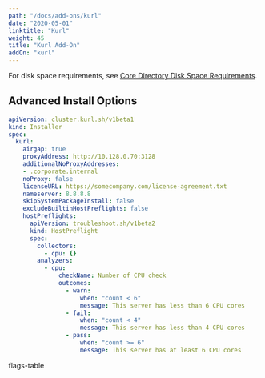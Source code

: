 ```yaml
---
path: "/docs/add-ons/kurl"
date: "2020-05-01"
linktitle: "Kurl"
weight: 45
title: "Kurl Add-On"
addOn: "kurl"
---
```

For disk space requirements, see [Core Directory Disk Space Requirements](/docs/install-with-kurl/system-requirements#core-directory-disk-space-requirements).

## Advanced Install Options

```yaml
apiVersion: cluster.kurl.sh/v1beta1
kind: Installer
spec:
  kurl:
    airgap: true
    proxyAddress: http://10.128.0.70:3128
    additionalNoProxyAddresses:
    - .corporate.internal
    noProxy: false
    licenseURL: https://somecompany.com/license-agreement.txt
    nameserver: 8.8.8.8
    skipSystemPackageInstall: false
    excludeBuiltinHostPreflights: false
    hostPreflights:
      apiVersion: troubleshoot.sh/v1beta2
      kind: HostPreflight
      spec:
        collectors:
          - cpu: {}
        analyzers:
          - cpu:
              checkName: Number of CPU check
              outcomes:
                - warn:
                    when: "count < 6"
                    message: This server has less than 6 CPU cores
                - fail:
                    when: "count < 4"
                    message: This server has less than 4 CPU cores
                - pass:
                    when: "count >= 6"
                    message: This server has at least 6 CPU cores
```

flags-table
